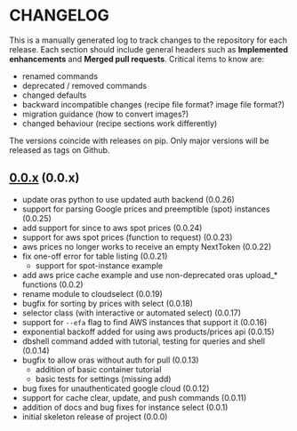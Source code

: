 # CHANGELOG

This is a manually generated log to track changes to the repository for each release.
Each section should include general headers such as **Implemented enhancements**
and **Merged pull requests**. Critical items to know are:

 - renamed commands
 - deprecated / removed commands
 - changed defaults
 - backward incompatible changes (recipe file format? image file format?)
 - migration guidance (how to convert images?)
 - changed behaviour (recipe sections work differently)

The versions coincide with releases on pip. Only major versions will be released as tags on Github.

## [0.0.x](https://github.com/converged-computing/cloud-select/tree/main) (0.0.x)
 - update oras python to use updated auth backend (0.0.26)
 - support for parsing Google prices and preemptible (spot) instances (0.0.25)
 - add support for since to aws spot prices (0.0.24)
 - support for aws spot prices (function to request) (0.0.23)
 - aws prices no longer works to receive an empty NextToken (0.0.22)
 - fix one-off error for table listing (0.0.21)
   - support for spot-instance example
 - add aws price cache example and use non-deprecated oras upload_* functions (0.0.2)
 - rename module to cloudselect (0.0.19)
 - bugfix for sorting by prices with select (0.0.18)
 - selector class (with interactive or automated select) (0.0.17)
 - support for `--efa` flag to find AWS instances that support it (0.0.16)
 - exponential backoff added for using aws products/prices api (0.0.15)
 - dbshell command added with tutorial, testing for queries and shell (0.0.14)
 - bugfix to allow oras without auth for pull (0.0.13)
   - addition of basic container tutorial
   - basic tests for settings (missing add)
 - bug fixes for unauthenticated google cloud (0.0.12)
 - support for cache clear, update, and push commands (0.0.11)
 - addition of docs and bug fixes for instance select (0.0.1)
 - initial skeleton release of project (0.0.0)

